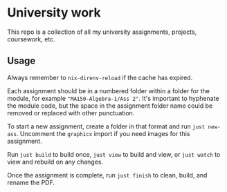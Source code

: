 # University work

This repo is a collection of all my university assignments, projects, coursework, etc.

## Usage

Always remember to `nix-direnv-reload` if the cache has expired.

Each assignment should be in a numbered folder within a folder for the module,
for example `"MA150-Algebra-1/Ass 2"`. It's important to hyphenate the module
code, but the space in the assignment folder name could be removed or replaced
with other punctuation.

To start a new assignment, create a folder in that format and run `just
new-ass`. Uncomment the `graphicx` import if you need images for this assignment.

Run `just build` to build once, `just view` to build and view, or `just watch`
to view and rebuild on any changes.

Once the assignment is complete, run `just finish` to clean, build, and rename the PDF.
